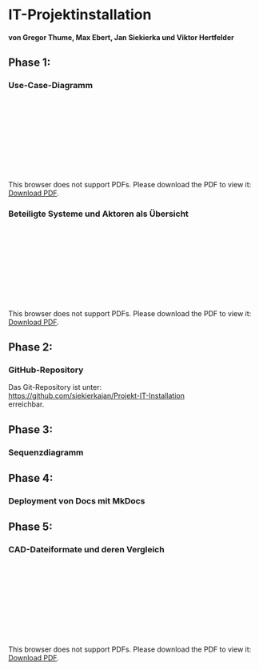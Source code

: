 # IT-Projektinstallation
#### von Gregor Thume, Max Ebert, Jan Siekierka und Viktor Hertfelder

## Phase 1:
### Use-Case-Diagramm
<object data="https://github.com/siekierkajan/Projekt-IT-Installation/blob/main/Use%20case%20diagram.pdf" type="documents/pdf" width="700px" height="700px">
    <embed src="https://github.com/siekierkajan/Projekt-IT-Installation/blob/main/Use%20case%20diagram.pdf">
        <p>This browser does not support PDFs. Please download the PDF to view it: <a href="https://github.com/siekierkajan/Projekt-IT-Installation/blob/main/Use%20case%20diagram.pdf">Download PDF</a>.</p>
    </embed>
</object>

### Beteiligte Systeme und Aktoren als Übersicht
<object data="https://github.com/siekierkajan/Projekt-IT-Installation/blob/main/Phase%201.pdf" type="documents/pdf" width="700px" height="700px">
    <embed src="https://github.com/siekierkajan/Projekt-IT-Installation/blob/main/Phase%201.pdf">
        <p>This browser does not support PDFs. Please download the PDF to view it: <a href="https://github.com/siekierkajan/Projekt-IT-Installation/blob/main/Phase%201.pdf">Download PDF</a>.</p>
    </embed>
</object>

## Phase 2:
### GitHub-Repository

Das Git-Repository ist unter:  
<https://github.com/siekierkajan/Projekt-IT-Installation>  
erreichbar.

## Phase 3:
### Sequenzdiagramm

## Phase 4:
### Deployment von Docs mit MkDocs

## Phase 5:
### CAD-Dateiformate und deren Vergleich
<object data="https://github.com/siekierkajan/Projekt-IT-Installation/blob/main/Phase%205.pdf" type="documents/pdf" width="700px" height="700px">
    <embed src="https://github.com/siekierkajan/Projekt-IT-Installation/blob/main/Phase%205.pdf">
        <p>This browser does not support PDFs. Please download the PDF to view it: <a href="https://github.com/siekierkajan/Projekt-IT-Installation/blob/main/Phase%205.pdf">Download PDF</a>.</p>
    </embed>
</object>
